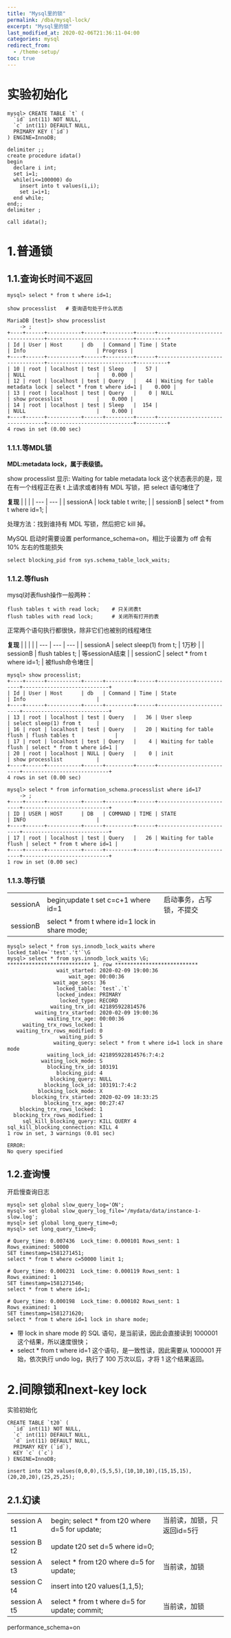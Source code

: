 ```yaml
---
title: "Mysql里的锁"
permalink: /dba/mysql-lock/
excerpt: "Mysql里的锁"
last_modified_at: 2020-02-06T21:36:11-04:00
categories: mysql
redirect_from:
  - /theme-setup/
toc: true
---
```

<!-- 
重学MySQL打卡行动Day16！

学习内容 : 表锁、行锁和一致性读
对应篇目：
19 | 为什么我只查一行的语句，也执行这么慢？http://gk.link/a/101KL

一般情况下，如果有人跟你说查询性能优化，你首先会想到一些复杂的语句，想到查询需要返回大量的数据。但有些情况下，“查一行”，也会执行得特别慢。

今天，丁奇会用在一个简单的表上执行“查一行”，可能会出现的被锁住和执行慢的例子，和你分析下其中的原理。在分析过程中，会涉及表锁、行锁和一致性读的概念。
-->

# 实验初始化

```
mysql> CREATE TABLE `t` (
  `id` int(11) NOT NULL,
  `c` int(11) DEFAULT NULL,
  PRIMARY KEY (`id`)
) ENGINE=InnoDB;

delimiter ;;
create procedure idata()
begin
  declare i int;
  set i=1;
  while(i<=100000) do
    insert into t values(i,i);
    set i=i+1;
  end while;
end;;
delimiter ;

call idata();
```

# 1.普通锁

## 1.1.查询长时间不返回

```
mysql> select * from t where id=1;

show processlist   # 查询语句处于什么状态

MariaDB [test]> show processlist
    -> ;
+----+------+-----------+------+---------+------+---------------------------------+----------------------------+----------+
| Id | User | Host      | db   | Command | Time | State                           | Info                       | Progress |
+----+------+-----------+------+---------+------+---------------------------------+----------------------------+----------+
| 10 | root | localhost | test | Sleep   |   57 |                                 | NULL                       |    0.000 |
| 12 | root | localhost | test | Query   |   44 | Waiting for table metadata lock | select * from t where id=1 |    0.000 |
| 13 | root | localhost | test | Query   |    0 | NULL                            | show processlist           |    0.000 |
| 14 | root | localhost | test | Sleep   |  154 |                                 | NULL                       |    0.000 |
+----+------+-----------+------+---------+------+---------------------------------+----------------------------+----------+
4 rows in set (0.00 sec)
```
### 1.1.1.等MDL锁

**MDL:metadata lock，属于表级锁。**

show processlist 显示: Waiting for table metadata lock
这个状态表示的是，现在有一个线程正在表 t 上请求或者持有 MDL 写锁，把 select 语句堵住了

**复现**
|  |  |
| --- | --- |
| sessionA | lock table t write;  |
| sessionB | select * from t where id=1; |

处理方法：找到谁持有 MDL 写锁，然后把它 kill 掉。

MySQL 启动时需要设置 performance_schema=on，相比于设置为 off 会有 10% 左右的性能损失
```
select blocking_pid from sys.schema_table_lock_waits;
```

### 1.1.2.等flush

mysql对表flush操作一般两种：
```
flush tables t with read lock;    # 只关闭表t
flush tables with read lock;      # 关闭所有打开的表
```
正常两个语句执行都很快，除非它们也被别的线程堵住

**复现**
|  |  |  |
| --- | --- | --- |
| sessionA | select sleep(1) from t; | 1万秒 |
| sessionB | flush tables t; | 等sessionA结束 |
| sessionC | select * from t where id=1; | 被flush命令堵住 |

```
mysql> show processlist;
+----+------+-----------+------+---------+------+-------------------------+----------------------------+
| Id | User | Host      | db   | Command | Time | State                   | Info                       |
+----+------+-----------+------+---------+------+-------------------------+----------------------------+
| 13 | root | localhost | test | Query   |   36 | User sleep              | select sleep(1) from t     |
| 16 | root | localhost | test | Query   |   20 | Waiting for table flush | flush tables t             |
| 17 | root | localhost | test | Query   |    4 | Waiting for table flush | select * from t where id=1 |
| 20 | root | localhost | NULL | Query   |    0 | init                    | show processlist           |
+----+------+-----------+------+---------+------+-------------------------+----------------------------+
4 rows in set (0.00 sec)

mysql> select * from information_schema.processlist where id=17
    -> ;
+----+------+-----------+------+---------+------+-------------------------+----------------------------+
| ID | USER | HOST      | DB   | COMMAND | TIME | STATE                   | INFO                       |
+----+------+-----------+------+---------+------+-------------------------+----------------------------+
| 17 | root | localhost | test | Query   |   26 | Waiting for table flush | select * from t where id=1 |
+----+------+-----------+------+---------+------+-------------------------+----------------------------+
1 row in set (0.00 sec)
```
 
### 1.1.3.等行锁

| | | |
| --- | --- | --- |
| sessionA | begin;update t set c=c+1 where id=1 | 启动事务，占写锁，不提交 |
| sessionB | select * from t where id=1 lock in share mode; | |

```
mysql> select * from sys.innodb_lock_waits where locked_table=`'test'.'t'`\G
mysql> select * from sys.innodb_lock_waits \G;
*************************** 1. row ***************************
                wait_started: 2020-02-09 19:00:36
                    wait_age: 00:00:36
               wait_age_secs: 36
                locked_table: `test`.`t`
                locked_index: PRIMARY
                 locked_type: RECORD
              waiting_trx_id: 421895922814576
         waiting_trx_started: 2020-02-09 19:00:36
             waiting_trx_age: 00:00:36
     waiting_trx_rows_locked: 1
   waiting_trx_rows_modified: 0
                 waiting_pid: 5
               waiting_query: select * from t where id=1 lock in share mode
             waiting_lock_id: 421895922814576:7:4:2
           waiting_lock_mode: S
             blocking_trx_id: 103191
                blocking_pid: 4
              blocking_query: NULL
            blocking_lock_id: 103191:7:4:2
          blocking_lock_mode: X
        blocking_trx_started: 2020-02-09 18:33:25
            blocking_trx_age: 00:27:47
    blocking_trx_rows_locked: 1
  blocking_trx_rows_modified: 1
     sql_kill_blocking_query: KILL QUERY 4
sql_kill_blocking_connection: KILL 4
1 row in set, 3 warnings (0.01 sec)

ERROR: 
No query specified
```

## 1.2.查询慢

开启慢查询日志
```
mysql> set global slow_query_log='ON';
mysql> set global slow_query_log_file='/mydata/data/instance-1-slow.log';
mysql> set global long_query_time=0;
mysql> set long_query_time=0;
```
```
# Query_time: 0.007436  Lock_time: 0.000101 Rows_sent: 1  Rows_examined: 50000
SET timestamp=1581271451;
select * from t where c=50000 limit 1;

# Query_time: 0.000231  Lock_time: 0.000119 Rows_sent: 1  Rows_examined: 1
SET timestamp=1581271546;
select * from t where id=1;

# Query_time: 0.000198  Lock_time: 0.000102 Rows_sent: 1  Rows_examined: 1
SET timestamp=1581271620;
select * from t where id=1 lock in share mode;
```
- 带 lock in share mode 的 SQL 语句，是当前读，因此会直接读到 1000001 这个结果，所以速度很快；
- select * from t where id=1 这个语句，是一致性读，因此需要从 1000001 开始，依次执行 undo log，执行了 100 万次以后，才将 1 这个结果返回。

<!-- 
重学MySQL打卡行动Day17！

学习内容 : 间隙锁和next-key lock	
对应篇目：
20 | 幻读是什么，幻读有什么问题？http://gk.link/a/101Mp

今天这篇文章，会为你讲述关于幻读的两大知识点：

1. 幻读需要注意两点：一是，在“当前读”下才会出现；二是，仅专指“新插入的行”。
2. 引入间隙锁和next-key lock，可以解决幻读问题，但也会带来并发度的问题。
-->



# 2.间隙锁和next-key lock

实验初始化
```
CREATE TABLE `t20` (
  `id` int(11) NOT NULL,
  `c` int(11) DEFAULT NULL,
  `d` int(11) DEFAULT NULL,
  PRIMARY KEY (`id`),
  KEY `c` (`c`)
) ENGINE=InnoDB;

insert into t20 values(0,0,0),(5,5,5),(10,10,10),(15,15,15),(20,20,20),(25,25,25);
```

## 2.1.幻读

| | | |
| --- | --- | --- |
| session A t1 | begin; select * from t20 where d=5 for update;| 当前读，加锁，只返回id=5行 |
| session B t2 | update t20 set d=5 where id=0;| |
| session A t3 | select * from t20 where d=5 for update;| 当前读，加锁 |
| session C t4 | insert into t20 values(1,1,5);| |
| session A t5 | select * from t where d=5 for update; commit;| 当前读，加锁 |

performance_schema=on